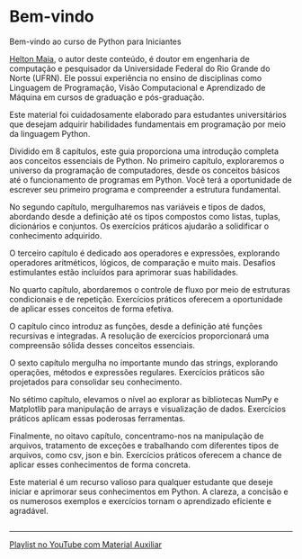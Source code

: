 # Bem-vindo

Bem-vindo ao curso de Python para Iniciantes

[Helton Maia](https://heltonmaia.github.io/heltonmaia/), o autor deste conteúdo, é doutor em engenharia de computação e pesquisador da Universidade Federal do Rio Grande do Norte (UFRN). Ele possui experiência no ensino de disciplinas como Linguagem de Programação, Visão Computacional e Aprendizado de Máquina em cursos de graduação e pós-graduação.

Este material foi cuidadosamente elaborado para estudantes universitários que desejam adquirir habilidades fundamentais em programação por meio da linguagem Python.

Dividido em 8 capítulos, este guia proporciona uma introdução completa aos conceitos essenciais de Python. No primeiro capítulo, exploraremos o universo da programação de computadores, desde os conceitos básicos até o funcionamento de programas em Python. Você terá a oportunidade de escrever seu primeiro programa e compreender a estrutura fundamental.

No segundo capítulo, mergulharemos nas variáveis e tipos de dados, abordando desde a definição até os tipos compostos como listas, tuplas, dicionários e conjuntos. Os exercícios práticos ajudarão a solidificar o conhecimento adquirido.

O terceiro capítulo é dedicado aos operadores e expressões, explorando operadores aritméticos, lógicos, de comparação e muito mais. Desafios estimulantes estão incluídos para aprimorar suas habilidades.

No quarto capítulo, abordaremos o controle de fluxo por meio de estruturas condicionais e de repetição. Exercícios práticos oferecem a oportunidade de aplicar esses conceitos de forma efetiva.

O capítulo cinco introduz as funções, desde a definição até funções recursivas e integradas. A resolução de exercícios proporcionará uma compreensão sólida desses conceitos essenciais.

O sexto capítulo mergulha no importante mundo das strings, explorando operações, métodos e expressões regulares. Exercícios práticos são projetados para consolidar seu conhecimento.

No sétimo capítulo, elevamos o nível ao explorar as bibliotecas NumPy e Matplotlib para manipulação de arrays e visualização de dados. Exercícios práticos aplicam essas poderosas ferramentas.

Finalmente, no oitavo capítulo, concentramo-nos na manipulação de arquivos, tratamento de exceções e trabalhando com diferentes tipos de arquivos, como csv, json e bin. Exercícios práticos oferecem a chance de aplicar esses conhecimentos de forma concreta.

Este material é um recurso valioso para qualquer estudante que deseje iniciar e aprimorar seus conhecimentos em Python. A clareza, a concisão e os numerosos exemplos e exercícios tornam o aprendizado eficiente e agradável. 


```{tableofcontents}
```

---
[Playlist no YouTube com Material Auxiliar](https://www.youtube.com/playlist?list=PLgZW4krsqK2RUiuyoErk2zClgZmc5tUXh)
